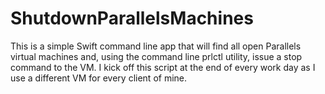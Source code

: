 # ShutdownParallelsMachines

This is a simple Swift command line app that will find all open Parallels virtual machines and, using the command line prlctl utility, issue a stop command to the VM. I kick off this script at the end of every work day as I use a different VM for every client of mine.
